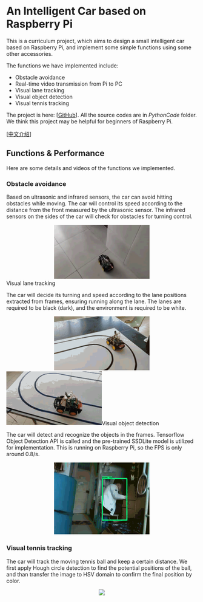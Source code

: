 # An Intelligent Car based on Raspberry Pi

This is a curriculum project, which aims to design a small intelligent car based on Raspberry Pi, and implement some simple functions using some other accessories.

The functions we have implemented include:

* Obstacle avoidance
* Real-time video transmission from Pi to PC
* Visual lane tracking
* Visual object detection
* Visual tennis tracking

The project is here: [[GitHub](https://github.com/Mingrui-Yu/RaspberryCar)]. All the source codes are in *PythonCode* folder. We think this project may be helpful for beginners of Raspberry Pi.

[[中文介绍](https://www.cnblogs.com/MingruiYu/p/12184953.html)]

## Functions & Performance

Here are some details and videos of the functions we implemented.

### Obstacle avoidance

Based on ultrasonic and infrared sensors, the car can avoid hitting obstacles while moving. The car will control its speed according to the distance from the front measured by the ultrasonic sensor. The infrared sensors on the sides of the car will check for obstacles for turning control.

<div align=center><img src="../doc/obstacle_avoidance.gif" width = "50%" /></div


### Visual lane tracking

The car will decide its turning and speed according to the lane positions extracted from frames, ensuring running along the lane. The lanes are required to be black (dark), and the environment is required to be white.

<div align=center><img src="../doc/lane_tracking.gif" width = "50%" /></div

<div align=center><img src="../doc/lane_tracking2.gif" width = "50%" /></div


### Visual object detection

The car will detect and recognize the objects in the frames. Tensorflow Object Detection API is called and the pre-trained SSDLite model is utilized for implementation. This is running on  Raspberry Pi, so the FPS is only around 0.8/s.

<div align=center><img src="../doc/object_detection.gif" width="50%" /></div>

### Visual tennis tracking

The car will track the moving tennis ball and keep a certain distance. We first apply Hough circle detection to find the potential positions of the ball, and than transfer the image to HSV domain to confirm the final position by color.

<div align=center><img src="https://i.loli.net/2019/10/31/SpHzE7MBRfkr5aN.gif" width="50%" /></div>